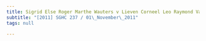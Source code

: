 ```yaml
---
title: Sigrid Else Roger Marthe Wauters v Lieven Corneel Leo Raymond Van Den Brande
subtitle: "[2011] SGHC 237 / 01\_November\_2011"
tags: null

---
```


